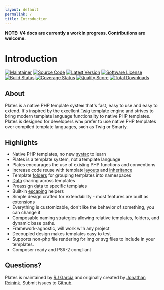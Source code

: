 ```yaml
---
layout: default
permalink: /
title: Introduction
---
```


**NOTE: V4 docs are currently a work in progress. Contributions are welcome.**

Introduction
============

[![Maintainer](http://img.shields.io/badge/maintainer-@ragboyjr-blue.svg?style=flat-square)](https://twitter.com/reinink)
[![Source Code](http://img.shields.io/badge/source-league/plates-blue.svg?style=flat-square)](https://github.com/thephpleague/plates)
[![Latest Version](https://img.shields.io/github/release/thephpleague/plates.svg?style=flat-square)](https://github.com/thephpleague/plates/releases)
[![Software License](https://img.shields.io/badge/license-MIT-brightgreen.svg?style=flat-square)](https://github.com/thephpleague/plates/blob/master/LICENSE)<br />
[![Build Status](https://img.shields.io/travis/thephpleague/plates/master.svg?style=flat-square)](https://travis-ci.org/thephpleague/plates)
[![Coverage Status](https://img.shields.io/scrutinizer/coverage/g/thephpleague/plates.svg?style=flat-square)](https://scrutinizer-ci.com/g/thephpleague/plates/code-structure)
[![Quality Score](https://img.shields.io/scrutinizer/g/thephpleague/plates.svg?style=flat-square)](https://scrutinizer-ci.com/g/thephpleague/plates)
[![Total Downloads](https://img.shields.io/packagist/dt/league/plates.svg?style=flat-square)](https://packagist.org/packages/league/plates)

## About

Plates is a native PHP template system that's fast, easy to use and easy to extend. It's inspired by the excellent [Twig](http://twig.sensiolabs.org/) template engine and strives to bring modern template language functionality to native PHP templates. Plates is designed for developers who prefer to use native PHP templates over compiled template languages, such as Twig or Smarty.

## Highlights

- Native PHP templates, no new [syntax](templates/syntax/) to learn
- Plates is a template system, not a template language
- Plates encourages the use of existing PHP functions and conventions
- Increase code reuse with template [layouts](templates/layouts/) and [inheritance](templates/inheritance/)
- Template [folders](engine/folders/) for grouping templates into namespaces
- [Data](templates/data/#preassigned-and-shared-data) sharing across templates
- Preassign [data](http://platesphp.com/templates/data/#preassigned-and-shared-data) to specific templates
- Built-in [escaping](http://platesphp.com/templates/escaping/) helpers
- Simple design crafted for extendability - most features are built as extensions
- Everything is customizable, don't like the behavior of something, you can change it
- Composable naming strategies allowing relative templates, folders, and dynamic base paths.
- Framework-agnostic, will work with any project
- Decoupled design makes templates easy to test
- Supports non-php file rendering for img or svg files to include in your templates.
- Composer ready and PSR-2 compliant

## Questions?

Plates is maintained by [RJ Garcia](https://twitter.com/ragboyjr) and originally created by [Jonathan Reinink](https://twitter.com/reinink). Submit issues to [Github](https://github.com/thephpleague/plates/issues).
